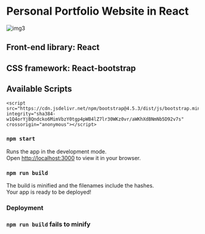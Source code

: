 # Personal Portfolio Website in React

![img3](https://user-images.githubusercontent.com/107538948/193024456-209c1cd0-7255-4624-9f1f-6fab06e0dec6.png)


## Front-end library: React
## CSS framework: React-bootstrap

## Available Scripts

<script src="https://code.jquery.com/jquery-3.5.1.slim.min.js" integrity="sha384-DfXdz2htPH0lsSSs5nCTpuj/zy4C+OGpamoFVy38MVBnE+IbbVYUew+OrCXaRkfj" crossorigin="anonymous"></script>
    <script src="https://cdn.jsdelivr.net/npm/bootstrap@4.5.3/dist/js/bootstrap.min.js" integrity="sha384-w1Q4orYjBQndcko6MimVbzY0tgp4pWB4lZ7lr30WKz0vr/aWKhXdBNmNb5D92v7s" crossorigin="anonymous"></script>


### `npm start`

Runs the app in the development mode.\
Open [http://localhost:3000](http://localhost:3000) to view it in your browser.



### `npm run build`



The build is minified and the filenames include the hashes.\
Your app is ready to be deployed!












### Deployment



### `npm run build` fails to minify
